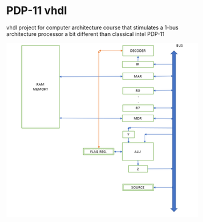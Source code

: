 # PDP-11 vhdl
 vhdl project for computer architecture course that stimulates a 1-bus architecture processor a bit different than classical intel PDP-11 

 ![ARCHITECTURE SCHEME](/bus_scheme.png)
